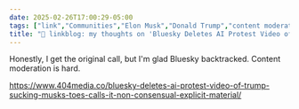 ```yaml
---
date: 2025-02-26T17:00:29-05:00
tags: ["link","Communities","Elon Musk","Donald Trump","content moderation"]
title: "🔗 linkblog: my thoughts on 'Bluesky Deletes AI Protest Video of Trump Sucking Musk's Toes, Calls It 'Non-Consensual Explicit Material''"
---
```

Honestly, I get the original call, but I'm glad Bluesky backtracked. Content moderation is hard.

https://www.404media.co/bluesky-deletes-ai-protest-video-of-trump-sucking-musks-toes-calls-it-non-consensual-explicit-material/